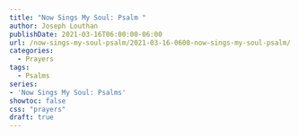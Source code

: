 ```yaml
---
title: "Now Sings My Soul: Psalm "
author: Joseph Louthan
publishDate: 2021-03-16T06:00:00-06:00
url: /now-sings-my-soul-psalm/2021-03-16-0600-now-sings-my-soul-psalm/
categories:
  - Prayers
tags:
  - Psalms
series:
- 'Now Sings My Soul: Psalms'
showtoc: false
css: "prayers"
draft: true
---
```

<div style="font-variant: small-caps;">

</div>

```text
```